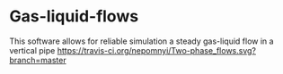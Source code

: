 # Gas-liquid-flows
This software allows for reliable simulation a steady gas-liquid flow in a vertical pipe
https://travis-ci.org/nepomnyi/Two-phase_flows.svg?branch=master
